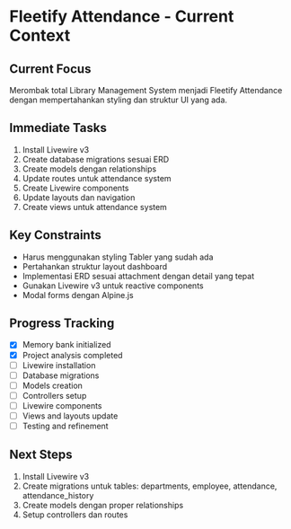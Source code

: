 # Fleetify Attendance - Current Context

## Current Focus
Merombak total Library Management System menjadi Fleetify Attendance dengan mempertahankan styling dan struktur UI yang ada.

## Immediate Tasks
1. Install Livewire v3
2. Create database migrations sesuai ERD
3. Create models dengan relationships
4. Update routes untuk attendance system
5. Create Livewire components
6. Update layouts dan navigation
7. Create views untuk attendance system

## Key Constraints
- Harus menggunakan styling Tabler yang sudah ada
- Pertahankan struktur layout dashboard
- Implementasi ERD sesuai attachment dengan detail yang tepat
- Gunakan Livewire v3 untuk reactive components
- Modal forms dengan Alpine.js

## Progress Tracking
- [x] Memory bank initialized
- [x] Project analysis completed
- [ ] Livewire installation
- [ ] Database migrations
- [ ] Models creation
- [ ] Controllers setup
- [ ] Livewire components
- [ ] Views and layouts update
- [ ] Testing and refinement

## Next Steps
1. Install Livewire v3
2. Create migrations untuk tables: departments, employee, attendance, attendance_history
3. Create models dengan proper relationships
4. Setup controllers dan routes
